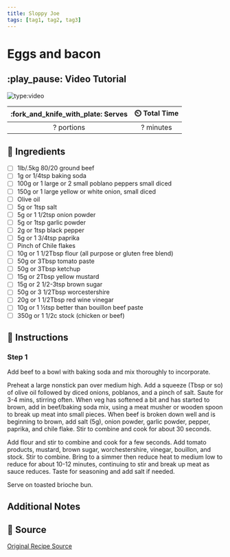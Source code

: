 ```yaml
---
title: Sloppy Joe
tags: [tag1, tag2, tag3]
---
```


# Eggs and bacon

## :play_pause: Video Tutorial
![type:video](https://www.youtube.com/embed/3kjmBf4sWq4?si=RQOXM33CjrTPwHY4)

| :fork_and_knife_with_plate: Serves | :timer_clock: Total Time |
|:----------------------------------:|:-----------------------: |
| ? portions | ? minutes |

## :salt: Ingredients
- [ ] 1lb/.5kg 80/20 ground beef
- [ ] 1g or 1/4tsp  baking soda
- [ ] 100g or 1 large or 2 small poblano peppers small diced
- [ ] 150g or 1 large yellow or white onion, small diced
- [ ] Olive oil
- [ ] 5g or 1tsp salt
- [ ] 5g or 1 1/2tsp onion powder
- [ ] 5g or 1tsp garlic powder
- [ ] 2g or 1tsp black pepper
- [ ] 5g or 1 3/4tsp paprika
- [ ] Pinch of Chile flakes
- [ ] 10g or 1 1/2Tbsp flour (all purpose or gluten free blend)
- [ ] 50g or 3Tbsp tomato paste
- [ ] 50g or 3Tbsp ketchup
- [ ] 15g or 2Tbsp yellow mustard
- [ ] 15g or 2 1/2-3tsp brown sugar
- [ ] 50g or 3 1/2Tbsp  worcestershire
- [ ] 20g or 1 1/2Tbsp red wine vinegar
- [ ] 10g or 1 ½tsp better than bouillon beef paste
- [ ] 350g or 1 1/2c stock (chicken or beef)

## :pencil: Instructions

### Step 1
Add beef to a bowl with baking soda and mix thoroughly to incorporate.

Preheat a large nonstick pan over medium high. Add a squeeze (Tbsp or so) of olive oil followed by diced onions, poblanos, and a pinch of salt. Saute for 3-4 mins, stirring often. When veg has softened a bit and has started to brown, add in beef/baking soda mix, using a meat musher or wooden spoon to break up meat into small pieces. When beef is broken down well and is beginning to brown, add salt (5g), onion powder, garlic powder, pepper, paprika, and chile flake. Stir to combine and cook for about 30 seconds.

Add flour and stir to combine and cook for a few seconds. Add tomato products, mustard, brown sugar, worchestershire, vinegar, bouillon, and stock. Stir to combine. Bring to a simmer then reduce heat to medium low to reduce for about 10-12 minutes, continuing to stir and break up meat as sauce reduces. Taste for seasoning and add salt if needed.

Serve on toasted brioche bun.

## Additional Notes

## :link: Source
[Original Recipe Source](https://www.youtube.com/watch?v=3kjmBf4sWq4&t=399s)
